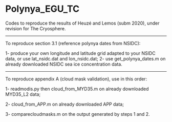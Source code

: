 # Polynya_EGU_TC
Codes to reproduce the results of Heuzé and Lemos (subm 2020), under revision for The Cryosphere.

-----

To reproduce section 3.1 (reference polynya dates from NSIDC):

1- produce your own longitude and latitude grid adapted to your NSIDC data, or use lat_nsidc.dat and lon_nsidc.dat;
2- use get_polynya_dates.m on already downloaded NSIDC sea ice concentration data.

------

To reproduce appendix A (cloud mask validation), use in this order:

1- readmodis.py then cloud_from_MYD35.m on already downloaded MYD35_L2 data;

2- cloud_from_APP.m on already downloaded APP data;

3- comparecloudmasks.m on the output generated by steps 1 and 2.
